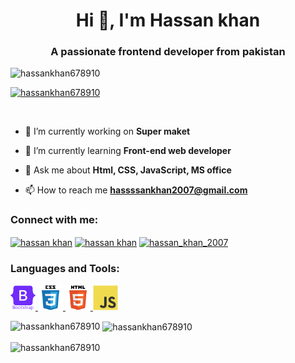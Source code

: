 <h1 align="center">Hi 👋, I'm Hassan khan</h1>
<h3 align="center">A passionate frontend developer from pakistan</h3>

<p align="left"> <img src="https://komarev.com/ghpvc/?username=hassankhan678910&label=Profile%20views&color=0e75b6&style=flat" alt="hassankhan678910" /> </p>

<p align="left"> <a href="https://github.com/ryo-ma/github-profile-trophy"><img src="https://github-profile-trophy.vercel.app/?username=hassankhan678910" alt="hassankhan678910" /></a> </p>

<p align="left"> <a href="https://twitter.com/" target="blank"><img src="https://img.shields.io/twitter/follow/?logo=twitter&style=for-the-badge" alt="" /></a> </p>

- 🔭 I’m currently working on **Super maket**

- 🌱 I’m currently learning **Front-end web developer**

- 💬 Ask me about **Html, CSS, JavaScript, MS office**

- 📫 How to reach me **hassssankhan2007@gmail.com**

<h3 align="left">Connect with me:</h3>
<p align="left">
<a href="https://linkedin.com/in/hassan khan" target="blank"><img align="center" src="https://raw.githubusercontent.com/rahuldkjain/github-profile-readme-generator/master/src/images/icons/Social/linked-in-alt.svg" alt="hassan khan" height="30" width="40" /></a>
<a href="https://fb.com/hassan khan" target="blank"><img align="center" src="https://raw.githubusercontent.com/rahuldkjain/github-profile-readme-generator/master/src/images/icons/Social/facebook.svg" alt="hassan khan" height="30" width="40" /></a>
<a href="https://instagram.com/hassan_khan_2007" target="blank"><img align="center" src="https://raw.githubusercontent.com/rahuldkjain/github-profile-readme-generator/master/src/images/icons/Social/instagram.svg" alt="hassan_khan_2007" height="30" width="40" /></a>
</p>

<h3 align="left">Languages and Tools:</h3>
<p align="left"> <a href="https://getbootstrap.com" target="_blank" rel="noreferrer"> <img src="https://raw.githubusercontent.com/devicons/devicon/master/icons/bootstrap/bootstrap-plain-wordmark.svg" alt="bootstrap" width="40" height="40"/> </a> <a href="https://www.w3schools.com/css/" target="_blank" rel="noreferrer"> <img src="https://raw.githubusercontent.com/devicons/devicon/master/icons/css3/css3-original-wordmark.svg" alt="css3" width="40" height="40"/> </a> <a href="https://www.w3.org/html/" target="_blank" rel="noreferrer"> <img src="https://raw.githubusercontent.com/devicons/devicon/master/icons/html5/html5-original-wordmark.svg" alt="html5" width="40" height="40"/> </a> <a href="https://developer.mozilla.org/en-US/docs/Web/JavaScript" target="_blank" rel="noreferrer"> <img src="https://raw.githubusercontent.com/devicons/devicon/master/icons/javascript/javascript-original.svg" alt="javascript" width="40" height="40"/> </a> </p>

<p><img align="left" src="https://github-readme-stats.vercel.app/api/top-langs?username=hassankhan678910&show_icons=true&locale=en&layout=compact" alt="hassankhan678910" /></p>

<p>&nbsp;<img align="center" src="https://github-readme-stats.vercel.app/api?username=hassankhan678910&show_icons=true&locale=en" alt="hassankhan678910" /></p>

<p><img align="center" src="https://github-readme-streak-stats.herokuapp.com/?user=hassankhan678910&" alt="hassankhan678910" /></p>
